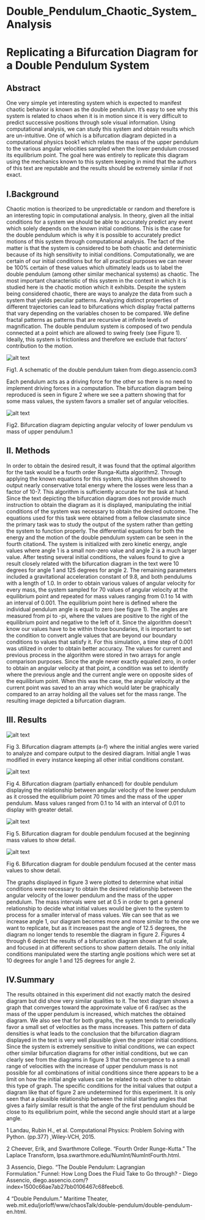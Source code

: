 # Double_Pendulum_Chaotic_System_Analysis


# Replicating a Bifurcation Diagram for a Double Pendulum System

## Abstract
	
One very simple yet interesting system which is expected to manifest chaotic behavior is known as the double pendulum. It’s easy to see why this system is related to chaos when it is in motion since it is very difficult to predict successive positions through sole visual information. Using computational analysis, we can study this system and obtain results which are un-intuitive. One of which is a bifurcation diagram depicted in a computational physics book1 which relates the mass of the upper pendulum to the various angular velocities sampled when the lower pendulum crossed its equilibrium point. The goal here was entirely to replicate this diagram using the mechanics known to this system keeping in mind that the authors of this text are reputable and the results should be extremely similar if not exact.

## I.Background

Chaotic motion is theorized to be unpredictable or random and therefore is an interesting topic in computational analysis. In theory, given all the initial conditions for a system we should be able to accurately predict any event which solely depends on the known initial conditions. This is the case for the double pendulum which is why it is possible to accurately predict motions of this system through computational analysis. The fact of the matter is that the system is considered to be both chaotic and deterministic because of its high sensitivity to initial conditions. Computationally, we are certain of our initial conditions but for all practical purposes we can never be 100% certain of these values which ultimately leads us to label the double pendulum (among other similar mechanical systems) as chaotic. 
The most important characteristic of this system in the context in which it is studied here is the chaotic motion which it exhibits. Despite the system being considered chaotic, there are ways to analyze the data from such a system that yields peculiar patterns. Analyzing distinct properties of different trajectories can lead to bifurcations which display fractal patterns that vary depending on the variables chosen to be compared. We define fractal patterns as patterns that are recursive at infinite levels of magnification. 
The double pendulum system is composed of two pendula connected at a point which are allowed to swing freely (see Figure 1). Ideally, this system is frictionless and therefore we exclude that factors’ contribution to the motion. 

![alt text](https://github.com/jp-abejar/Double_Pendulum_Chaotic_System_Analysis/blob/main/Img/dp_diagram.png?raw=true)

Fig1. A schematic of the double pendulum taken from diego.assencio.com3

Each pendulum acts as a driving force for the other so there is no need to implement driving forces in a computation. The bifurcation diagram being reproduced is seen in figure 2 where we see a pattern showing that for some mass values, the system favors a smaller set of angular velocities.



![alt text](https://github.com/jp-abejar/Double_Pendulum_Chaotic_System_Analysis/blob/main/Img/thtbif.png?raw=true)

Fig2. Bifurcation diagram depicting angular velocity of lower pendulum vs mass of upper pendulum.1




## II. Methods

In order to obtain the desired result, it was found that the optimal algorithm for the task would be a fourth order Runga-Kutta algorithm2. Through applying the known equations for this system, this algorithm showed to output nearly conservative total energy where the losses were less than a factor of 10-7. This algorithm is sufficiently accurate for the task at hand.  Since the text depicting the bifurcation diagram does not provide much instruction to obtain the diagram as it is displayed, manipulating the initial conditions of the system was necessary to obtain the desired outcome. The equations used for this task were obtained from a fellow classmate since the primary task was to study the output of the system rather than getting the system to function properly. The differential equations for both the energy and the motion of the double pendulum system can be seen in the fourth citation4. 
The system is initialized with zero kinetic energy, angle values where angle 1 is a small non-zero value and angle 2 is a much larger value. After testing several initial conditions, the values found to give a result closely related with the bifurcation diagram in the text were 10 degrees for angle 1 and 125 degrees for angle 2. The remaining parameters included a gravitational acceleration constant of 9.8, and both pendulums with a length of 1.0. In order to obtain various values of angular velocity for every mass, the system sampled for 70 values of angular velocity at the equilibrium point and repeated for mass values ranging from 0.1 to 14 with an interval of 0.001.  The equilibrium point here is defined where the individual pendulum angle is equal to zero (see figure 1). The angles are measured from pi to -pi, where the values are positive to the right of the equilibrium point and negative to the left of it. Since the algorithm doesn’t know our values have to be within those boundaries, it is important to set the condition to convert angle values that are beyond our boundary conditions to values that satisfy it. For this simulation, a time step of 0.001 was utilized in order to obtain better accuracy. The values for current and previous process in the algorithm were stored in two arrays for angle comparison purposes. Since the angle never exactly equaled zero, in order to obtain an angular velocity at that point, a condition was set to identify where the previous angle and the current angle were on opposite sides of the equilibrium point. When this was the case, the angular velocity at the current point was saved to an array which would later be graphically compared to an array holding all the values set for the mass range. The resulting image depicted a bifurcation diagram. 











## III. Results




![alt text](https://github.com/jp-abejar/Double_Pendulum_Chaotic_System_Analysis/blob/main/Img/bifmult.png?raw=true)

Fig 3. Bifurcation diagram attempts (a-f) where the initial angles were varied to analyze and compare output to the desired diagram. Initial angle 1 was modified in every instance keeping all other initial conditions constant. 


![alt text](https://github.com/jp-abejar/Double_Pendulum_Chaotic_System_Analysis/blob/main/Img/bif.png?raw=true)

Fig 4. Bifurcation diagram (partially enhanced) for double pendulum displaying the relationship between angular velocity of the lower pendulum as it crossed the equilibrium point 70 times and the mass of the upper pendulum. Mass values ranged from 0.1 to 14 with an interval of 0.01 to display with greater detail.

![alt text](https://github.com/jp-abejar/Double_Pendulum_Chaotic_System_Analysis/blob/main/Img/bif2.png?raw=true)

Fig 5. Bifurcation diagram for double pendulum focused at the beginning mass values to show detail.


![alt text](https://github.com/jp-abejar/Double_Pendulum_Chaotic_System_Analysis/blob/main/Img/bif3.png?raw=true)

Fig 6. Bifurcation diagram for double pendulum focused at the center mass values to show detail.

The graphs displayed in figure 3 were plotted to determine what initial conditions were necessary to obtain the desired relationship between the angular velocity of the lower pendulum and the mass of the upper pendulum. The mass intervals were set at 0.5 in order to get a general relationship to decide what initial values would be given to the system to process for a smaller interval of mass values. We can see that as we increase angle 1, our diagram becomes more and more similar to the one we want to replicate, but as it increases past the angle of 12.5 degrees, the diagram no longer tends to resemble the diagram in figure 2. Figures 4 through 6 depict the results of a bifurcation diagram shown at full scale, and focused in at different sections to show pattern details. The only initial conditions manipulated were the starting angle positions which were set at 10 degrees for angle 1 and 125 degrees for angle 2. 



## IV.Summary

The results obtained in this experiment did not exactly match the desired diagram but did show very similar qualities to it. The text diagram shows a graph that converges toward the approximate value of 6 rad/sec as the mass of the upper pendulum is increased, which matches the obtained diagram. We also see that for both graphs, the system tends to periodically favor a small set of velocities as the mass increases. This pattern of data densities is what leads to the conclusion that the bifurcation diagram displayed in the text is very well plausible given the proper initial conditions. Since the system is extremely sensitive to initial conditions, we can expect other similar bifurcation diagrams for other initial conditions, but we can clearly see from the diagrams in figure 3 that the convergence to a small range of velocities with the increase of upper pendulum mass is not possible for all combinations of initial conditions since there appears to be a limit on how the initial angle values can be related to each other to obtain this type of graph. The specific conditions for the initial values that output a diagram like that of figure 2 are undetermined for this experiment. It is only seen that a plausible relationship between the initial starting angles that gives a fairly similar result is that the angle of the first pendulum should be close to its equilibrium point, while the second angle should start at a large angle.





1 Landau, Rubin H., et al. Computational Physics: Problem Solving with Python. (pp.377) ,Wiley-VCH, 2015.

2 Cheever, Erik, and Swarthmore College. “Fourth Order Runge-Kutta.” The Laplace Transform, lpsa.swarthmore.edu/NumInt/NumIntFourth.html.

3 Assencio, Diego. “The Double Pendulum: Lagrangian Formulation.” Funnel: How Long Does the Fluid Take to Go through? - Diego Assencio, diego.assencio.com/?index=1500c66ae7ab27bb0106467c68feebc6.


4 “Double Pendulum.” Maritime Theater, web.mit.edu/jorloff/www/chaosTalk/double-pendulum/double-pendulum-en.html.

